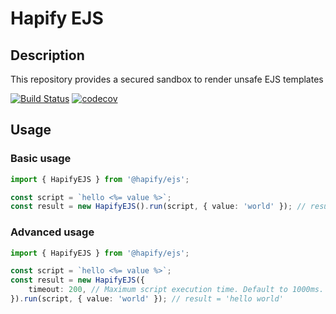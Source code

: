 # Hapify EJS

## Description

This repository provides a secured sandbox to render unsafe EJS templates

[![Build Status](https://api.travis-ci.com/hapify/ejs.svg?branch=master)](https://api.travis-ci.com/hapify/ejs) [![codecov](https://codecov.io/gh/hapify/ejs/branch/master/graph/badge.svg)](https://codecov.io/gh/hapify/ejs)

## Usage

### Basic usage

```typescript
import { HapifyEJS } from '@hapify/ejs';

const script = `hello <%= value %>`;
const result = new HapifyEJS().run(script, { value: 'world' }); // result = 'hello world'
```

### Advanced usage

```typescript
import { HapifyEJS } from '@hapify/ejs';

const script = `hello <%= value %>`;
const result = new HapifyEJS({
    timeout: 200, // Maximum script execution time. Default to 1000ms.
}).run(script, { value: 'world' }); // result = 'hello world'
```
